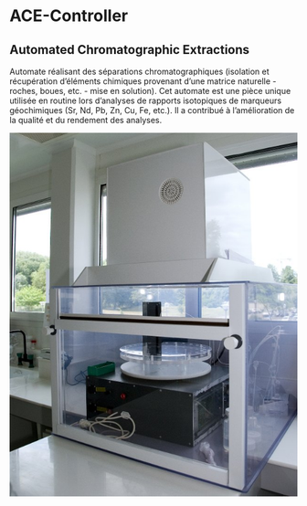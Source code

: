 # ACE-Controller

## Automated Chromatographic Extractions

Automate réalisant des séparations chromatographiques (isolation et récupération d’éléments chimiques provenant d’une matrice naturelle - roches, boues, etc. - mise en solution). Cet automate est une pièce unique utilisée en routine lors d’analyses de rapports isotopiques de marqueurs géochimiques (Sr, Nd, Pb, Zn, Cu, Fe, etc.). Il a contribué à l’amélioration de la qualité et du rendement des analyses.

![ace](misc/ace.jpg)